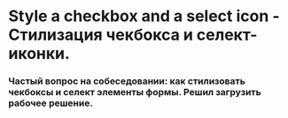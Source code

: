 # Style a checkbox and a select icon - Стилизация чекбокса и селект-иконки.


###  Частый вопрос на собеседовании: как стилизовать чекбоксы и селект элементы формы. Решил загрузить рабочее решение.



